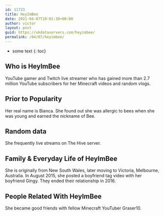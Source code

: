 ```yaml
---
id: 11723
title: HeyImBee
date: 2021-04-07T10:01:38+00:00
author: victor
layout: post
guid: https://ukdataservers.com/heyimbee/
permalink: /04/07/heyimbee/
---
```


* some text
{: toc}


## Who is HeyImBee



YouTube gamer and Twitch live streamer who has gained more than 2.7 million YouTube subscribers for her Minecraft videos and random vlogs. 

                
                
                
## Prior to Popularity



Her real name is Bianca. She found out she was allergic to bees when she was young and earned the nickname of Bee.

                
                
                
## Random data



She frequently live streams on The Hive server.

                
                
                
## Family & Everyday Life of HeyImBee



She is originally from New South Wales, later moving to Victoria, Melbourne, Australia. In August 2015, she posted a boyfriend tag video with her boyfriend Gingy. They ended their relationship in 2016. 

                
                
                
## People Related With HeyImBee



She became good friends with fellow Minecraft YouTuber Graser10.

                
              
            
          
          
          